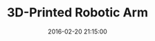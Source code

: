 ---
layout: inner
position: left
title: '3D-Printed Robotic Arm'
date: 2016-02-20 21:15:00
categories: development design
tags: ROS Arduino 3D-Printing Summer&nbsp2023
#featured_image: 
featured_video: https://www.youtube.com/embed/HfVTpcS2ZB8
project_link: 'https://github.com/RobertFromTX/three_DOF_robotic_arm_ws'
button_icon: 'flask'
button_text: 'Visit Project'
lead_text: "3 DOF Robotic Arm controllable with Arduino or ROS"
---